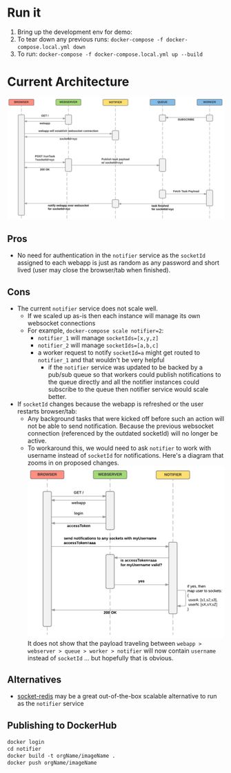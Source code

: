 # Run it
1. Bring up the development env for demo:
  1. To tear down any previous runs: `docker-compose -f docker-compose.local.yml down`
  1. To run: `docker-compose -f docker-compose.local.yml up --build`

# Current Architecture
![Current Architecture](/sequence%20diagram%201.png?raw=true "Current Architecture")

## Pros
* No need for authentication in the `notifier` service as the `socketId` assigned to each webapp is just as random as any password and short lived (user may close the browser/tab when finished).

## Cons
* The current `notifier` service does not scale well.
  * If we scaled up as-is then each instance will manage its own websocket connections
  * For example, `docker-compose scale notifier=2`:
    * `notifier_1` will manage `socketIds=[x,y,z]`
    * `notifier_2` will manage `socketIds=[a,b,c]`
    * a worker request to notify `socketId=a` might get routed to `notifier_1` and that wouldn't be very helpful
      * if the `notifier` service was updated to be backed by a pub/sub queue so that workers could publish notifications to the queue directly and all the notifier instances could subscribe to the queue then notifier service would scale better.
* If `socketId` changes because the webapp is refreshed or the user restarts browser/tab:
  * Any background tasks that were kicked off before such an action will not be able to send notification. Because the previous websocket connection (referenced by the outdated socketId) will no longer be active.
  * To workaround this, we would need to ask `notifier` to work with username instead of `socketId` for notifications. Here's a diagram that zooms in on proposed changes.
    ![Alternative Architecture](/sequence%20diagram%202.png?raw=true "Alternative Architecture")
    It does not show that the payload traveling between `webapp > webserver > queue > worker > notifier` will now contain `username` instead of `socketId` ... but hopefully that is obvious.

## Alternatives
* [socket-redis](https://github.com/cargomedia/socket-redis) may be a great out-of-the-box scalable alternative to run as the `notifier` service

## Publishing to DockerHub

```
docker login
cd notifier
docker build -t orgName/imageName .
docker push orgName/imageName
```
